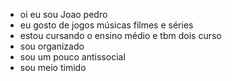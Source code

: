 -  oi eu sou Joao pedro
- eu gosto de jogos músicas filmes e séries
- estou cursando o ensino médio e tbm dois curso
- sou organizado
- sou um pouco antissocial
- sou meio timido

<!---
visemplay/visemplay is a ✨ special ✨ repository because its `README.md` (this file) appears on your GitHub profile.
You can click the Preview link to take a look at your changes.
--->
